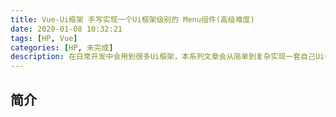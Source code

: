 ```yaml
---
title: Vue-Ui框架 手写实现一个Ui框架级别的 Menu组件(高级难度)
date: 2020-01-08 10:32:21
tags: [HP, Vue]
categories: [HP, 未完成]
description: 在日常开发中会用到很多Ui框架，本系列文章会从简单到复杂实现一套自己Ui框架。本篇文章中从0开始手写一个Ui框架级别的Menu组件。
---
```


## 简介
